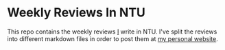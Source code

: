 # Weekly Reviews In NTU

This repo contains the weekly reviews [I](https://github.com/SingularityKChen) write in NTU. I've split the reviews into different markdown files in order to post them at [my personal website](singularitykchen.github.io).